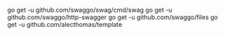 go get -u github.com/swaggo/swag/cmd/swag
go get -u github.com/swaggo/http-swagger
go get -u github.com/swaggo/files
go get -u github.com/alecthomas/template 
